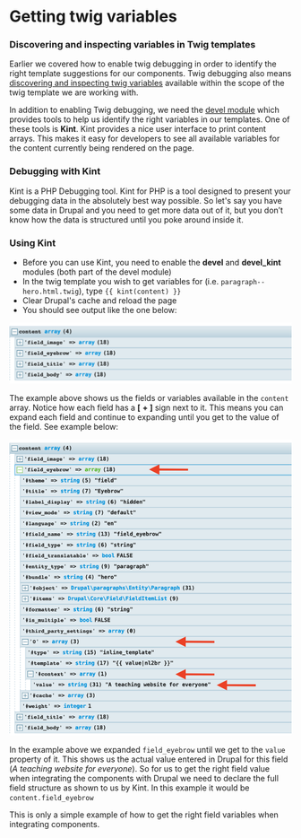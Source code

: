 # Getting twig variables

### Discovering and inspecting variables in Twig templates

Earlier we covered how to enable twig debugging in order to identify the right template suggestions for our components.  Twig debugging also means [discovering and inspecting twig variables](https://www.drupal.org/docs/8/theming/twig/discovering-and-inspecting-variables-in-twig-templates) available within the scope of the twig template we are working with.

In addition to enabling Twig debugging, we need the [devel module](https://www.drupal.org/project/devel) which provides tools to help us identify the right variables in our templates.  One of these tools is **Kint**.  Kint provides a nice user interface to print content arrays.  This makes it easy for developers to see all available variables for the content currently being rendered on the page.

### Debugging with Kint

Kint is a PHP Debugging tool.  Kint for PHP is a tool designed to present your debugging data in the absolutely best way possible. So let's say you have some data in Drupal and you need to get more data out of it, but you don’t know how the data is structured until you poke around inside it.

### Using Kint

* Before you can use Kint, you need to enable the **devel** and **devel\_kint** modules \(both part of the devel module\)
* In the twig template you wish to get variables for \(i.e. `paragraph--hero.html.twig`\), type `{{ kint(content) }}`
* Clear Drupal's cache and reload the page
* You should see output like the one below:

![Example of kint output](../.gitbook/assets/kint.png)

The example above shows us the fields or variables available in the `content` array.  Notice how each field has a **\[** **+ \]** sign next to it.  This means you can expand each field and continue to expanding until you get to the value of the field.  See example below:

![Example of expanded field\_eyebrow.](../.gitbook/assets/eyebrow.png)

In the example above we expanded `field_eyebrow` until we get to the `value` property of it.  This shows us the actual value entered in Drupal for this field \(_A teaching website for everyone_\).  So for us to get the right field value when integrating the components with Drupal we need to declare the full field structure as shown to us by Kint.  In this example it would be `content.field_eyebrow`

This is only a simple example of how to get the right field variables when integrating components.

